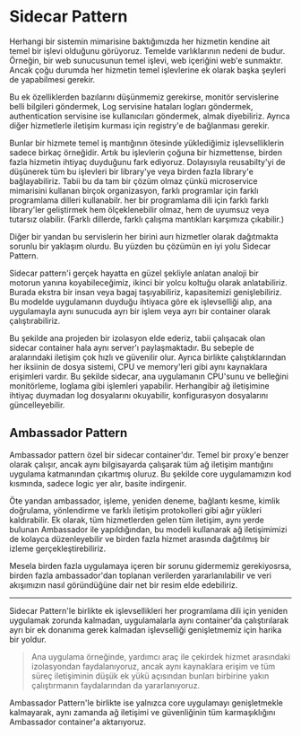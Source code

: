 # Sidecar Pattern

Herhangi bir sistemin mimarisine baktığımızda her hizmetin kendine ait temel bir işlevi olduğunu görüyoruz. Temelde varlıklarının nedeni de budur. Örneğin, bir web sunucusunun temel işlevi, web içeriğini web'e sunmaktır. Ancak çoğu durumda her hizmetin temel işlevlerine ek olarak başka şeyleri de yapabilmesi gerekir. 

Bu ek özelliklerden bazılarını düşünmemiz gerekirse, monitör servislerine belli bilgileri göndermek, Log servisine hataları logları göndermek, authentication servisine ise kullanıcıları göndermek, almak diyebiliriz. Ayrıca diğer hizmetlerle iletişim kurması için registry'e de bağlanması gerekir.

Bunlar bir hizmete temel iş mantığının ötesinde yüklediğimiz işlevselliklerin sadece birkaç örneğidir. Artık bu işlevlerin çoğuna bir hizmettense, birden fazla hizmetin ihtiyaç duyduğunu fark ediyoruz. Dolayısıyla reusabilty'yi de düşünerek tüm bu işlevleri bir library'ye veya birden fazla library'e bağlayabiliriz. Tabii bu da tam bir çözüm olmaz çünkü microservice mimarisini kullanan birçok organizasyon, farklı programlar için farklı programlama dilleri kullanabilr. her bir programlama dili için farklı farklı library'ler geliştirmek hem ölçeklenebilir olmaz, hem de uyumsuz veya tutarsız olabilir. (Farklı dillerde, farklı çalışma mantıkları karşımıza çıkabilir.) 

Diğer bir yandan bu servislerin her birini aurı hizmetler olarak dağıtmakta sorunlu bir yaklaşım olurdu. Bu yüzden bu çözümün en iyi yolu Sidecar Pattern.

Sidecar pattern'i gerçek hayatta en güzel şekliyle anlatan analoji bir motorun yanına koyabileceğimiz, ikinci bir yolcu koltuğu olarak anlatabiliriz. Burada ekstra bir insan veya bagaj taşıyabiliriz, kapasitemizi genişlebiliriz. Bu modelde uygulamanın duyduğu ihtiyaca göre ek işlevselliği alıp, ana uygulamayla aynı sunucuda ayrı bir işlem veya ayrı bir container olarak çalıştırabiliriz.

Bu şekilde ana projeden bir izolasyon elde ederiz, tabii çalışacak olan sidecar container hala aynı server'ı paylaşmaktadır. Bu sebeple de aralarındaki iletişim çok hızlı ve güvenilir olur. Ayrıca birlikte çalıştıklarından her iksiinin de dosya sistemi, CPU ve memory'leri gibi aynı kaynaklara erişimleri vardır. Bu şekilde sidecar, ana uygulamanın CPU'sunu ve belleğini monitörleme, loglama gibi işlemleri yapabilir. Herhangibir ağ iletişimine ihtiyaç duymadan log dosyalarını okuyabilir, konfigurasyon dosyalarını güncelleyebilir. 

## Ambassador Pattern

Ambassador pattern özel bir sidecar container'dır. Temel bir proxy'e benzer olarak çalışır, ancak aynı bilgisayarda çalışarak tüm ağ iletişim mantığını uygulama katmanından çıkartmış oluruz. Bu şekilde core uygulamamızın kod kısmında, sadece logic yer alır, basite indirgenir.

Öte yandan ambassador, işleme, yeniden deneme, bağlantı kesme, kimlik doğrulama, yönlendirme ve farklı iletişim protokolleri gibi ağır yükleri kaldırabilir. Ek olarak, tüm hizmetlerden gelen tüm iletişim, aynı yerde bulunan Ambassador ile yapıldığından, bu modeli kullanarak ağ iletişimimizi de kolayca düzenleyebilir ve birden fazla hizmet arasında dağıtılmış bir izleme gerçekleştirebiliriz.

Mesela birden fazla uygulamaya içeren bir sorunu gidermemiz gerekiyosrsa, birden fazla ambassador'dan toplanan verilerden yararlanılabilir ve veri akışımızın nasıl göründüğüne dair net bir resim elde edebiliriz.

---

Sidecar Pattern'le birlikte ek işlevsellikleri her programlama dili için yeniden uygulamak zorunda kalmadan, uygulamalarla aynı container'da çalıştırılarak ayrı bir ek donanıma gerek kalmadan işlevselliği genişletmemiz için harika bir yoldur.

> Ana uygulama örneğinde, yardımcı araç ile çekirdek hizmet arasındaki izolasyondan faydalanıyoruz, ancak aynı kaynaklara erişim ve tüm süreç iletişiminin düşük ek yükü açısından bunları birbirine yakın çalıştırmanın faydalarından da yararlanıyoruz.

Ambassador Pattern'le birlikte ise yalnızca core uygulamayı genişletmekle kalmayarak, aynı zamanda ağ iletişimi ve güvenliğinin tüm karmaşıklığını Ambassador container'a aktarıyoruz.